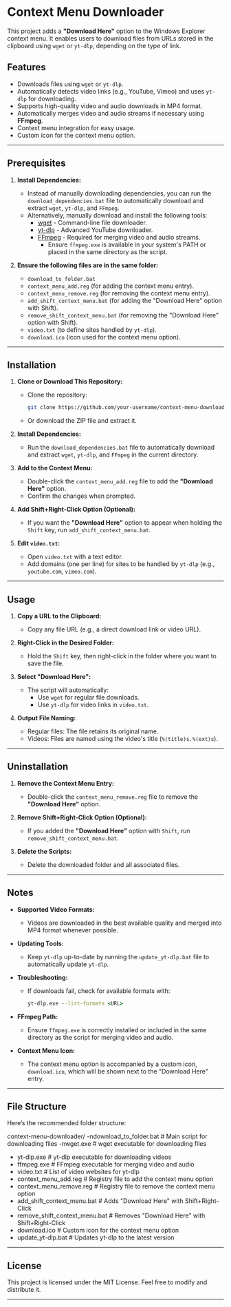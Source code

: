 # Context Menu Downloader

This project adds a **"Download Here"** option to the Windows Explorer context menu. It enables users to download files from URLs stored in the clipboard using `wget` or `yt-dlp`, depending on the type of link.

## Features

- Downloads files using `wget` or `yt-dlp`.
- Automatically detects video links (e.g., YouTube, Vimeo) and uses `yt-dlp` for downloading.
- Supports high-quality video and audio downloads in MP4 format.
- Automatically merges video and audio streams if necessary using **FFmpeg**.
- Context menu integration for easy usage.
- Custom icon for the context menu option.

---

## Prerequisites

1. **Install Dependencies:**
   - Instead of manually downloading dependencies, you can run the `download_dependencies.bat` file to automatically download and extract `wget`, `yt-dlp`, and `FFmpeg`.
   - Alternatively, manually download and install the following tools:
     - [wget](https://eternallybored.org/misc/wget/) - Command-line file downloader.
     - [yt-dlp](https://github.com/yt-dlp/yt-dlp/releases) - Advanced YouTube downloader.
     - [FFmpeg](https://ffmpeg.org/download.html) - Required for merging video and audio streams.  
       - Ensure `ffmpeg.exe` is available in your system's PATH or placed in the same directory as the script.

2. **Ensure the following files are in the same folder:**
   - `download_to_folder.bat`
   - `context_menu_add.reg` (for adding the context menu entry).
   - `context_menu_remove.reg` (for removing the context menu entry).
   - `add_shift_context_menu.bat` (for adding the "Download Here" option with Shift).
   - `remove_shift_context_menu.bat` (for removing the "Download Here" option with Shift).
   - `video.txt` (to define sites handled by `yt-dlp`).
   - `download.ico` (icon used for the context menu option).

---

## Installation

1. **Clone or Download This Repository:**
   - Clone the repository:
     ```bash
     git clone https://github.com/your-username/context-menu-downloader.git
     ```
   - Or download the ZIP file and extract it.

2. **Install Dependencies:**
   - Run the `download_dependencies.bat` file to automatically download and extract `wget`, `yt-dlp`, and `FFmpeg` in the current directory.

3. **Add to the Context Menu:**
   - Double-click the `context_menu_add.reg` file to add the **"Download Here"** option.
   - Confirm the changes when prompted.

4. **Add Shift+Right-Click Option (Optional):**
   - If you want the **"Download Here"** option to appear when holding the `Shift` key, run `add_shift_context_menu.bat`.

5. **Edit `video.txt`:**
   - Open `video.txt` with a text editor.
   - Add domains (one per line) for sites to be handled by `yt-dlp` (e.g., `youtube.com`, `vimeo.com`).

---

## Usage

1. **Copy a URL to the Clipboard:**
   - Copy any file URL (e.g., a direct download link or video URL).

2. **Right-Click in the Desired Folder:**
   - Hold the `Shift` key, then right-click in the folder where you want to save the file.

3. **Select "Download Here":**
   - The script will automatically:
     - Use `wget` for regular file downloads.
     - Use `yt-dlp` for video links in `video.txt`.

4. **Output File Naming:**
   - Regular files: The file retains its original name.
   - Videos: Files are named using the video's title (`%(title)s.%(ext)s`).

---

## Uninstallation

1. **Remove the Context Menu Entry:**
   - Double-click the `context_menu_remove.reg` file to remove the **"Download Here"** option.

2. **Remove Shift+Right-Click Option (Optional):**
   - If you added the **"Download Here"** option with `Shift`, run `remove_shift_context_menu.bat`.

3. **Delete the Scripts:**
   - Delete the downloaded folder and all associated files.

---

## Notes

- **Supported Video Formats:**
  - Videos are downloaded in the best available quality and merged into MP4 format whenever possible.
  
- **Updating Tools:**
  - Keep `yt-dlp` up-to-date by running the `update_yt-dlp.bat` file to automatically update `yt-dlp`.

- **Troubleshooting:**
  - If downloads fail, check for available formats with:
    ```cmd
    yt-dlp.exe --list-formats <URL>
    ```

- **FFmpeg Path:**
  - Ensure `ffmpeg.exe` is correctly installed or included in the same directory as the script for merging video and audio.

- **Context Menu Icon:**
  - The context menu option is accompanied by a custom icon, `download.ico`, which will be shown next to the "Download Here" entry.

---

## File Structure

Here’s the recommended folder structure:


context-menu-downloader/ 
-ndownload_to_folder.bat # Main script for downloading files 
-nwget.exe # wget executable for downloading files 
- yt-dlp.exe # yt-dlp executable for downloading videos 
- ffmpeg.exe # FFmpeg executable for merging video and audio 
- video.txt # List of video websites for yt-dlp 
- context_menu_add.reg # Registry file to add the context menu option 
- context_menu_remove.reg # Registry file to remove the context menu option 
- add_shift_context_menu.bat # Adds "Download Here" with Shift+Right-Click 
- remove_shift_context_menu.bat # Removes "Download Here" with Shift+Right-Click 
- download.ico # Custom icon for the context menu option 
- update_yt-dlp.bat # Updates yt-dlp to the latest version

---

## License

This project is licensed under the MIT License. Feel free to modify and distribute it.

---
